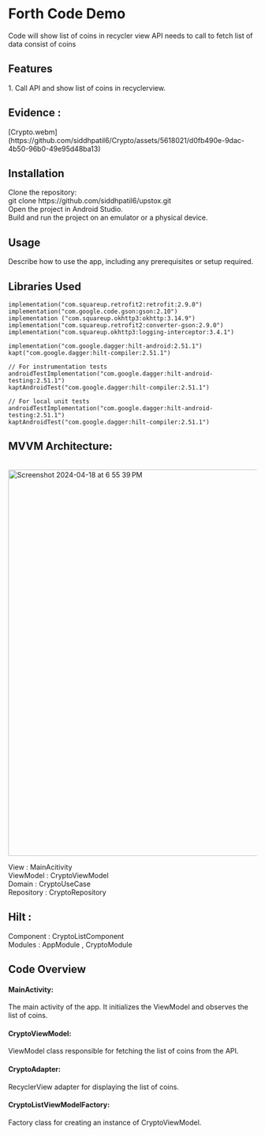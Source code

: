 <h1>Forth Code Demo </h1>
Code will show list of coins in recycler view
API needs to call to fetch list of data consist of coins

<h2>Features </h2>
1. Call API and show list of coins in recyclerview.

<h2>Evidence : </h2> 
[Crypto.webm](https://github.com/siddhpatil6/Crypto/assets/5618021/d0fb490e-9dac-4b50-96b0-49e95d48ba13)

<h2>Installation </h2>
Clone the repository: <br>
git clone https://github.com/siddhpatil6/upstox.git <br>
Open the project in Android Studio. <br>
Build and run the project on an emulator or a physical device. <br>

<h2>Usage </h2>
Describe how to use the app, including any prerequisites or setup required. <br>

<h2>Libraries Used </h2>

```
implementation("com.squareup.retrofit2:retrofit:2.9.0")
implementation("com.google.code.gson:gson:2.10")
implementation ("com.squareup.okhttp3:okhttp:3.14.9")
implementation("com.squareup.retrofit2:converter-gson:2.9.0")
implementation("com.squareup.okhttp3:logging-interceptor:3.4.1")

implementation("com.google.dagger:hilt-android:2.51.1")
kapt("com.google.dagger:hilt-compiler:2.51.1")

// For instrumentation tests
androidTestImplementation("com.google.dagger:hilt-android-testing:2.51.1")
kaptAndroidTest("com.google.dagger:hilt-compiler:2.51.1")

// For local unit tests
androidTestImplementation("com.google.dagger:hilt-android-testing:2.51.1")
kaptAndroidTest("com.google.dagger:hilt-compiler:2.51.1")
```


<h2>MVVM Architecture:  </h2>
 <br>
<img width="782" alt="Screenshot 2024-04-18 at 6 55 39 PM" src="https://github.com/siddhpatil6/Crypto/assets/5618021/92acbce2-5a82-4578-a87d-f68e2e2a6596">

View :  MainAcitivity <br>
ViewModel : CryptoViewModel <br>
Domain : CryptoUseCase <br>
Repository : CryptoRepository <br>


<h2>Hilt : </h2>
Component : CryptoListComponent <br>
Modules : AppModule , CryptoModule <br>

<h2>Code Overview </h2>
<h4>MainActivity: </h4> The main activity of the app. It initializes the ViewModel and observes the list of coins.
<h4>CryptoViewModel: </h4> ViewModel class responsible for fetching the list of coins from the API.
<h4>CryptoAdapter: </h4> RecyclerView adapter for displaying the list of coins.
<h4>CryptoListViewModelFactory: </h4> Factory class for creating an instance of CryptoViewModel.



